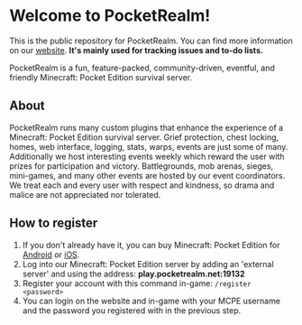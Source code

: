 Welcome to PocketRealm!
===========

This is the public repository for PocketRealm. You can find more information on our [website](http://pocketrealm.net). **It's mainly used for tracking issues and to-do lists.**

PocketRealm is a fun, feature-packed, community-driven, eventful, and friendly Minecraft: Pocket Edition survival server.

## About
PocketRealm runs many custom plugins that enhance the experience of a Minecraft: Pocket Edition survival server. Grief protection, chest locking, homes, web interface, logging, stats, warps, events are just some of many. Additionally we host interesting events weekly which reward the user with prizes for participation and victory. Battlegrounds, mob arenas, sieges, mini-games, and many other events are hosted by our event coordinators. We treat each and every user with respect and kindness, so drama and malice are not appreciated nor tolerated.

## How to register
1. If you don't already have it, you can buy Minecraft: Pocket Edition for [Android](https://play.google.com/store/apps/details?id=com.mojang.minecraftpe) or [iOS](https://itunes.apple.com/app/id479516143).
2. Log into our Minecraft: Pocket Edition server by adding an 'external server' and using the address: **play.pocketrealm.net:19132**
3. Register your account with this command in-game:
`/register <password>`
4. You can login on the website and in-game with your MCPE username and the password you registered with in the previous step.
